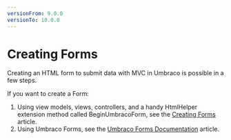 ```yaml
---
versionFrom: 9.0.0
versionTo: 10.0.0
---
```


# Creating Forms

Creating an HTML form to submit data with MVC in Umbraco is possible in a few steps.

If you want to create a Form:

1. Using view models, views, controllers, and a handy HtmlHelper extension method called BeginUmbracoForm, see the [Creating Forms](../../../../02-Grundlagen/Code/Creating-Forms/index.md) article.
2. Using Umbraco Forms, see the [Umbraco Forms Documentation](../../../../Add-ons/UmbracoForms/index.md) article.
